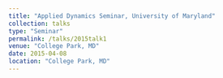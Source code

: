 ```yaml
---
title: "Applied Dynamics Seminar, University of Maryland"
collection: talks
type: "Seminar" 
permalink: /talks/2015talk1
venue: "College Park, MD"
date: 2015-04-08
location: "College Park, MD"
---
```

